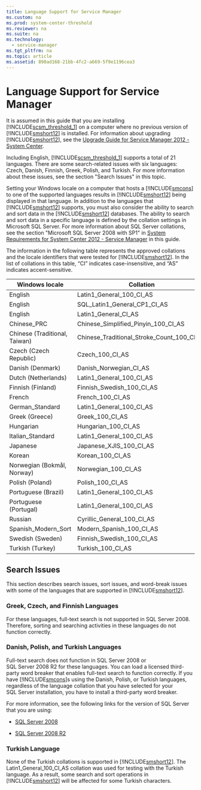 ```yaml
---
title: Language Support for Service Manager
ms.custom: na
ms.prod: system-center-threshold
ms.reviewer: na
ms.suite: na
ms.technology: 
  - service-manager
ms.tgt_pltfrm: na
ms.topic: article
ms.assetid: 890ad168-21bb-4fc2-a669-5f9e1196cea3
---
```

# Language Support for Service Manager
It is assumed in this guide that you are installing [!INCLUDE[scsm_threshold_1](Token/scsm_threshold_1_md.md)] on a computer where no previous version of [!INCLUDE[smshort12](Token/smshort12_md.md)] is installed. For information about upgrading [!INCLUDE[smshort12](Token/smshort12_md.md)], see the [Upgrade Guide for Service Manager 2012 - System Center](http://go.microsoft.com/fwlink/p/?LinkID=209667).

Including English, [!INCLUDE[scsm_threshold_1](Token/scsm_threshold_1_md.md)] supports a total of 21 languages. There are some search\-related issues with six languages: Czech, Danish, Finnish, Greek, Polish, and Turkish. For more information about these issues, see the section "Search Issues" in this topic.

Setting your Windows locale on a computer that hosts a [!INCLUDE[smcons](Token/smcons_md.md)] to one of the supported languages results in [!INCLUDE[smshort12](Token/smshort12_md.md)] being displayed in that language. In addition to the languages that [!INCLUDE[smshort12](Token/smshort12_md.md)] supports, you must also consider the ability to search and sort data in the [!INCLUDE[smshort12](Token/smshort12_md.md)] databases. The ability to search and sort data in a specific language is defined by the collation settings in Microsoft SQL Server. For more information about SQL Server collations, see the section "Microsoft SQL Server 2008 with SP1" in [System Requirements for System Center 2012 - Service Manager](assetId:///847fcf88-bee5-49e5-a783-92ed432db3a4) in this guide.

The information in the following table represents the approved collations and the locale identifiers that were tested for [!INCLUDE[smshort12](Token/smshort12_md.md)]. In the list of collations in this table, “CI” indicates case\-insensitive, and “AS” indicates accent\-sensitive.

|Windows locale|Collation|
|------------------|-------------|
|English|Latin1\_General\_100\_CI\_AS|
|English|SQL\_Latin1\_General\_CP1\_CI\_AS|
|English|Latin1\_General\_CI\_AS|
|Chinese\_PRC|Chinese\_Simplified\_Pinyin\_100\_CI\_AS|
|Chinese \(Traditional, Taiwan\)|Chinese\_Traditional\_Stroke\_Count\_100\_CI\_AS|
|Czech \(Czech Republic\)|Czech\_100\_CI\_AS|
|Danish \(Denmark\)|Danish\_Norwegian\_CI\_AS|
|Dutch \(Netherlands\)|Latin1\_General\_100\_CI\_AS|
|Finnish \(Finland\)|Finnish\_Swedish\_100\_CI\_AS|
|French|French\_100\_CI\_AS|
|German\_Standard|Latin1\_General\_100\_CI\_AS|
|Greek \(Greece\)|Greek\_100\_CI\_AS|
|Hungarian|Hungarian\_100\_CI\_AS|
|Italian\_Standard|Latin1\_General\_100\_CI\_AS|
|Japanese|Japanese\_XJIS\_100\_CI\_AS|
|Korean|Korean\_100\_CI\_AS|
|Norwegian \(Bokmål, Norway\)|Norwegian\_100\_CI\_AS|
|Polish \(Poland\)|Polish\_100\_CI\_AS|
|Portuguese \(Brazil\)|Latin1\_General\_100\_CI\_AS|
|Portuguese \(Portugal\)|Latin1\_General\_100\_CI\_AS|
|Russian|Cyrillic\_General\_100\_CI\_AS|
|Spanish\_Modern\_Sort|Modern\_Spanish\_100\_CI\_AS|
|Swedish \(Sweden\)|Finnish\_Swedish\_100\_CI\_AS|
|Turkish \(Turkey\)|Turkish\_100\_CI\_AS|

## Search Issues
This section describes search issues, sort issues, and word\-break issues with some of the languages that are supported in [!INCLUDE[smshort12](Token/smshort12_md.md)].

### Greek, Czech, and Finnish Languages
For these languages, full\-text search is not supported in SQL Server 2008. Therefore, sorting and searching activities in these languages do not function correctly.

### Danish, Polish, and Turkish Languages
Full\-text search does not function in SQL Server 2008 or SQL Server 2008 R2 for these languages. You can load a licensed third\-party word breaker that enables full\-text search to function correctly. If you have [!INCLUDE[smcons](Token/smcons_md.md)]s using the Danish, Polish, or Turkish languages, regardless of the language collation that you have selected for your SQL Server installation, you have to install a third\-party word breaker.

For more information, see the following links for the version of SQL Server that you are using:

-   [SQL Server 2008](http://go.microsoft.com/fwlink/?LinkId=205800)

-   [SQL Server 2008 R2](http://go.microsoft.com/fwlink/p/?LinkID=205557)

### Turkish Language
None of the Turkish collations is supported in [!INCLUDE[smshort12](Token/smshort12_md.md)]. The Latin1\_General\_100\_CI\_AS collation was used for testing with the Turkish language. As a result, some search and sort operations in [!INCLUDE[smshort12](Token/smshort12_md.md)] will be affected for some Turkish characters.


